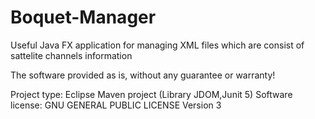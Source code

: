 # Boquet-Manager
Useful Java FX application for managing XML files which are consist of sattelite channels information

The software provided as is, without any guarantee or warranty!

Project type: Eclipse Maven project (Library JDOM,Junit 5)
Software license: GNU GENERAL PUBLIC LICENSE Version 3
